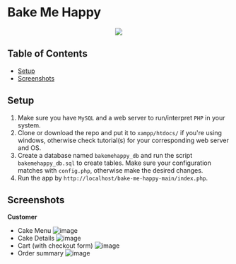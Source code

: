 # Bake Me Happy
<p align="center">
  <img src="https://github.com/tinebasilio/Bake-Me-Happy/assets/92997362/ed96373a-a13a-4c38-a23a-e0a203c5b9e5">
</p>

## Table of Contents
- [Setup](#setup)
- [Screenshots](#screenshots)

## Setup
1. Make sure you have `MySQL` and a web server to run/interpret `PHP` in your system.
2. Clone or download the repo and put it to `xampp/htdocs/` if you're using windows, otherwise check tutorial(s) for your corresponding web server and OS. 
3. Create a database named `bakemehappy_db` and run the script `bakemehappy_db.sql` to create tables. Make sure your configuration matches with `config.php`, otherwise make the desired changes.
5. Run the app by `http://localhost/bake-me-happy-main/index.php`.
 
## Screenshots
**Customer**
- Cake Menu
![image](https://github.com/tinebasilio/Bake-Me-Happy/assets/92997362/3acf3974-91a3-4350-822e-2af84ad9c44c)
- Cake Details
![image](https://github.com/tinebasilio/Bake-Me-Happy/assets/92997362/ea638bf0-b831-4f56-9e8a-4d2e5fa43eb2)
- Cart (with checkout form)
![image](https://github.com/nylon-n/Bake-Me-Happy/assets/92997362/03f300f4-8676-4e9e-8a70-8fdc5db4bf89)
- Order summary
![image](https://github.com/nylon-n/Bake-Me-Happy/assets/92997362/9b066332-14dd-4ff8-915e-abe89c49c0a3)
